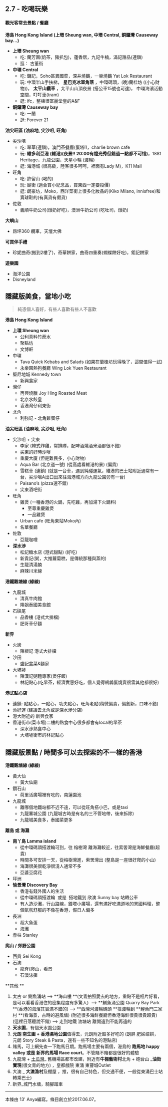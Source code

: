 ## 2.7 - 吃喝玩樂

#### 觀光客常去景點 / 餐廳

**港島 Hong Kong Island \(上環 Sheung wan, 中環 Central, 銅鑼灣 Causeway bay...\)**

* **上環 Sheung wan**
  * 吃: 蘭芳園\(奶茶，豬扒包\)，蓮香居，九記牛楠，滿記甜品\(連鎖\)
  * 逛： 古董街
* **中環 Central**
  * 吃: 鏞記，Soho區異國菜，深井燒鵝，一樂燒鵝 Yat Lok Restaurant 
  * 玩: 中環半山手扶梯，
    **星巴克冰室角落**
    ，中環碼頭，\(晚\)蘭桂坊 \(\(小心財物\)\)，
    **太平山纜車**
    ，太平山山頂夜景 \(搭公車15號也可達\)， 中環海濱活動空間，叮叮車\(tram\)
  * 逛: ifc，整棟很富麗堂皇的A&F
* **銅鑼灣 Causeway bay**
  * 吃: 一蘭
  * 逛: Forever 21

**油尖旺區 \(油麻地, 尖沙咀, 旺角\)**

* 尖沙咀
  * 吃: 翠華\(連鎖\)，澳門茶餐廳\(蛋塔!\)，charlie brown cafe
  * 玩:
    **維多利亞港 \(維港\)\(夜景!! 20:00有燈光秀但錯過一點都不可惜\)**，1881 Heritage，九龍公園，天星小輪 \(渡輪\)
  * 逛: 海港城 \(很高級，陸客很多呵呵，裡面有Lady M\)，K11 Mall
* 旺角
  * 吃: 許留山 \(喝的\)
  * 玩: 廟街 \(適合買小紀念品，買東西一定要殺價\)
  * 逛: 朗豪坊，Moko，西洋菜街上很多化妝品的\(Kiko Milano, innisfree\)和賣球鞋的\(有真貨有假貨\)
* 佐敦
  * 義順牛奶公司\(燉奶好吃\)，澳洲牛奶公司 \(吃吐司，燉奶\)

**大嶼山**

* 昂坪360 纜車，天壇大佛

**可買伴手禮**

* 珍妮曲奇\(搬到2樓了\)，奇華餅家，曲奇四重奏\(蝴蝶餅好吃\)，鉅記餅家

**遊樂園**

* 海洋公園
* Disneyland

## 隱藏版美食，當地小吃

> 純憑個人喜好，有些人喜歡有些人不喜歡

**港島 Hong Kong Island**

* **上環 Sheung wan**
  * 公利真料竹蔗水
  * 聚點坊
  * 文博軒
* 中環
  * Tava Quick Kebabs and Salads \(如果在蘭桂坊玩得晚了，這間值得一試\)
  * 永樂園熱狗餐廳 Wing Lok Yuen Restaurant
* 堅尼地城 Kennedy town 
  * 新興食家
* 灣仔
  * 再興燒臘 Joy Hing Roasted Meat
  * 北京水餃皇
  * 香港灣仔利東街 
* 北角
  * 利強記 - 北角雞蛋仔

**油尖旺區 \(油麻地, 尖沙咀, 旺角\)**

* 尖沙咀 + 尖東
  * 李家 \(韓式炸雞，常排隊，配啤酒燒酒米酒都很不錯\)
  * 尖東的好時沙嗲
  * 重慶大廈 \(但是難民多，小心財物\)
  * Aqua Bar \(北京道一號\) \(從高處看維港的景\) \(偏貴\)
  * 雪糕車 \(連鎖\) \(就是一台車，遇到純碰運氣，維港的巴士站附近通常有一台，尖沙咀A出口出來往海港城方向九龍公園旁有一台\)
  * Paisano’s \(pizza還不錯\)
  * 尖東酒吧街
* 旺角
  * 雞煲 \(一種香港的火鍋，先吃雞，再加湯下火鍋料\)
    * 至尊重慶雞煲
    * 一品雞煲
  * Urban cafe \(旺角東站Moko內\)
  * 名華餐廳
* 佐敦
  * 亞龍咖哩
* **深水渉**
  * 松記糖水店 \(港式甜點\) \(好吃\)
  * 新貴記\(粥，大推蘿蔔糕，是傳統那種與蒸的\)
  * 生龍清湯腩
  * 麻辣川米線 

**港鐵觀塘線 \(綠線\)**

* 九龍城
  * 清真牛肉館
  * 隆姐泰國美食館
* 石硖尾
  * 品香樓 \(港式大排檔\)
  * 肥哥車仔麵 

**新界**

* 火炭
  * 陳根記 港式大排檔
* 沙田
  * 盛記盆菜&麵家
* 大埔墟
  * 陳漢記粥麵專家\(煲仔飯\)
  * 林記點心\(吃早茶，經濟實惠好吃，個人覺得鵪鶉蛋燒賣很雷其他都很好\)

**港式點心店**

* 連鎖: 點點心，一點心，功夫點心，旺角老點\(稍微偏貴，偏創新，口味不錯\)
* 添好運 \(建議去北角或是深水渉分店\)
* 港大附近的 新興食家
* 香港街市\(菜市場\)二樓的熟食中心很多都會有local的早茶
  * 深水渉熟食中心
  * 大埔墟街市的林記點心

## 隱藏版景點 / 時間多可以去探索的不一樣的香港

**港鐵觀塘線 \(綠線\)**

* 黃大仙
  * 黃大仙廟 
* 鑽石山
  * 荷里活廣場裡有吃的，南蓮園池
* 九龍城
  * 離哪個地鐵站都不近不遠，可以從旺角搭小巴，或是taxi
  * 九龍寨城公園 \(九龍城古時是有名的三不管地帶，後來拆除\)
  * 九龍城美食多，泰國菜更多

**離島 或 海灘**

* **南丫島 Lamma island**
  * 從中環碼頭搭渡輪可到，往 榕樹灣 離海灘較近，往索罟灣是海鮮餐廳\(超貴\) 
  * 時間多可安排一天，從榕樹灣進，索罟灣出 \(整島是一座很好爬的小山\)
  * 海灘很美很乾淨很淺人通常不多
  * 亞婆豆腐花
* 坪洲
* **愉景灣 Discovery Bay**
  * 香港有錢外國人的生活
  * 從中環碼頭搭渡輪  或是  搭地鐵到 欣澳 Sunny bay 站轉公車
  * 有人造沙灘，行山路線，鐘塔小廣場，還有滿好吃滿道地的異國料理，整個氣氛舒服的不像在香港，假日人偏多
* 長洲
  * 超大魚蛋
  * 海灘
* 赤柱 Stanley 

**爬山 / 郊野公園**

* 西貢 Sei Kong 
* 石澳
  * 龍脊\(爬山，看景
  * 石澳泳攤

**其他 **

1. 太古 or 鰂魚涌站 --&gt; **海山樓 **\(文青拍照愛去的地方，重點不是相片好看，是可以看看香港住的密集程度有多驚人\)  --&gt; **鰂魚涌公園 Quarry Bay Park **\(香港的海濱其實滿不錯的\) --&gt; **西灣河渡輪碼頭 **搭渡輪到 **鯉魚門三家村 **\(看海景，古時的避風塘\) \(附近很多海鮮餐廳但香港海鮮很貴很貴超貴\) \(這裡日落聽說不錯\) --&gt; 走到地鐵 油塘站 離開遠到不能再遠的
2. **天水圍**，有個天水圍公園
3. **元朗 南生圍 + 香港濕地公園**值得去，元朗附近超多好吃的 \(朗屏 肥姊蠔餅，元朗 Story Steak & Pasta，還有一些不知名的港點店\) 
4. 賭馬，可上網先查一下跑馬日期。跑馬場主要有兩個，港島的 **跑馬地 happy valley **或是 新界的**馬場 Race court**。不管賭不賭都是很好的體驗
5. 九龍灣 + [土瓜灣](http://photoblog.hk/wordpress/22112/%E6%88%91%E5%92%8C%E6%88%91%E7%9A%84%E5%9C%9F%E7%93%9C%E7%81%A3%E4%B9%8B1)\_ 舊機場區都市改建，附近有**牛棚藝術村**北角 + 砲台山 \_**油街實現**\(很文青的地方\) ，皇都戲院 東涌 東薈城Outlet 
6. 大澳 \_ **大澳漁村**及棚屋 ，推，很有自己特色，但交通不便，一般從東涌巴士站轉乘巴士\)
7. 新界\_城門水塘，騎腳踏車

---
本條由 13' Anya編寫。條目創立於2017.06.07。




